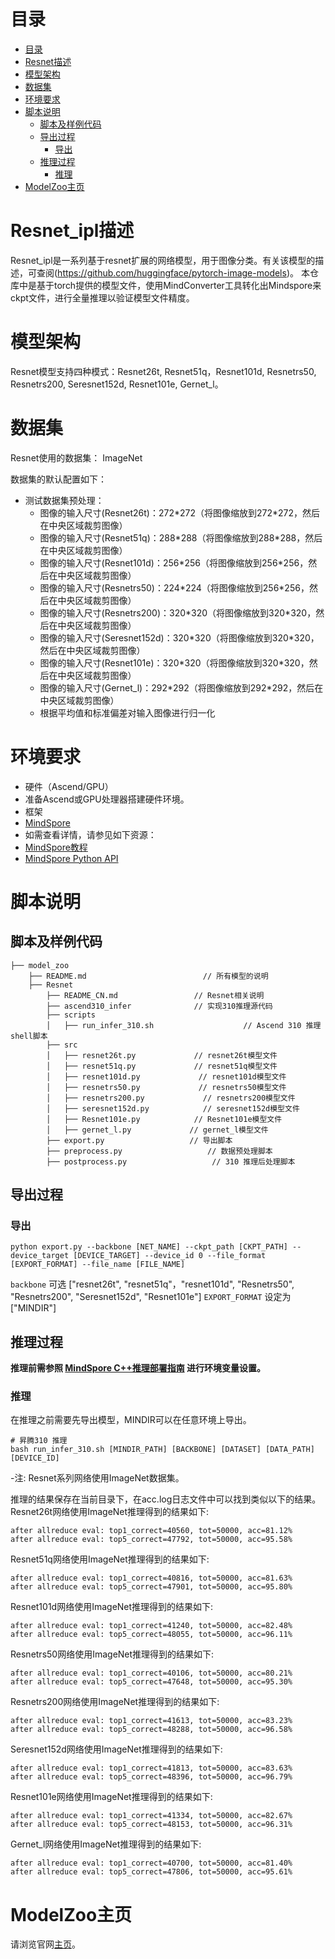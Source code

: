 # 目录

<!-- TOC -->

- [目录](#目录)
- [Resnet描述](#Resnet描述)
- [模型架构](#模型架构)
- [数据集](#数据集)
- [环境要求](#环境要求)
- [脚本说明](#脚本说明)
    - [脚本及样例代码](#脚本及样例代码)
    - [导出过程](#导出过程)
        - [导出](#导出)
    - [推理过程](#推理过程)
        - [推理](#推理)
- [ModelZoo主页](#modelzoo主页)

<!-- /TOC -->

# Resnet_ipl描述

Resnet_ipl是一系列基于resnet扩展的网络模型，用于图像分类。有关该模型的描述，可查阅(https://github.com/huggingface/pytorch-image-models)。
本仓库中是基于torch提供的模型文件，使用MindConverter工具转化出Mindspore来ckpt文件，进行全量推理以验证模型文件精度。

# 模型架构

Resnet模型支持四种模式：Resnet26t, Resnet51q，Resnet101d, Resnetrs50, Resnetrs200, Seresnet152d, Resnet101e, Gernet_l。

# 数据集

Resnet使用的数据集： ImageNet

数据集的默认配置如下：

- 测试数据集预处理：
    - 图像的输入尺寸(Resnet26t)：272\*272（将图像缩放到272\*272，然后在中央区域裁剪图像）
    - 图像的输入尺寸(Resnet51q)：288\*288（将图像缩放到288\*288，然后在中央区域裁剪图像）
    - 图像的输入尺寸(Resnet101d)：256\*256（将图像缩放到256\*256，然后在中央区域裁剪图像）
    - 图像的输入尺寸(Resnetrs50)：224\*224（将图像缩放到256\*256，然后在中央区域裁剪图像）
    - 图像的输入尺寸(Resnetrs200)：320\*320（将图像缩放到320\*320，然后在中央区域裁剪图像）
    - 图像的输入尺寸(Seresnet152d)：320\*320（将图像缩放到320\*320，然后在中央区域裁剪图像）
    - 图像的输入尺寸(Resnet101e)：320\*320（将图像缩放到320\*320，然后在中央区域裁剪图像）
    - 图像的输入尺寸(Gernet_l)：292\*292（将图像缩放到292\*292，然后在中央区域裁剪图像）
    - 根据平均值和标准偏差对输入图像进行归一化

# 环境要求

- 硬件（Ascend/GPU）
- 准备Ascend或GPU处理器搭建硬件环境。
- 框架
- [MindSpore](https://www.mindspore.cn/install)
- 如需查看详情，请参见如下资源：
- [MindSpore教程](https://www.mindspore.cn/tutorials/zh-CN/master/index.html)
- [MindSpore Python API](https://www.mindspore.cn/docs/zh-CN/master/index.html)

# 脚本说明

## 脚本及样例代码

```shell
├── model_zoo
    ├── README.md                          // 所有模型的说明
    ├── Resnet
        ├── README_CN.md                 // Resnet相关说明
        ├── ascend310_infer              // 实现310推理源代码
        ├── scripts
        │   ├── run_infer_310.sh                    // Ascend 310 推理shell脚本
        ├── src
        │   ├── resnet26t.py             // resnet26t模型文件
        │   ├── resnet51q.py             // resnet51q模型文件
        │   ├── resnet101d.py             // resnet101d模型文件
        │   ├── resnetrs50.py             // resnetrs50模型文件
        │   ├── resnetrs200.py             // resnetrs200模型文件
        │   ├── seresnet152d.py            // seresnet152d模型文件
        │   ├── Resnet101e.py            // Resnet101e模型文件
        │   ├── gernet_l.py             // gernet_l模型文件
        ├── export.py                   // 导出脚本
        ├── preprocess.py                   // 数据预处理脚本
        ├── postprocess.py                   // 310 推理后处理脚本
```

## 导出过程

### 导出

```shell
python export.py --backbone [NET_NAME] --ckpt_path [CKPT_PATH] --device_target [DEVICE_TARGET] --device_id 0 --file_format [EXPORT_FORMAT] --file_name [FILE_NAME]
```

`backbone` 可选 ["resnet26t", "resnet51q"，"resnet101d", "Resnetrs50", "Resnetrs200", "Seresnet152d", "Resnet101e"]
`EXPORT_FORMAT` 设定为 ["MINDIR"]

## 推理过程

**推理前需参照 [MindSpore C++推理部署指南](https://gitee.com/mindspore/models/blob/master/utils/cpp_infer/README_CN.md) 进行环境变量设置。**

### 推理

在推理之前需要先导出模型，MINDIR可以在任意环境上导出。

```shell
# 昇腾310 推理
bash run_infer_310.sh [MINDIR_PATH] [BACKBONE] [DATASET] [DATA_PATH] [DEVICE_ID]
```

-注: Resnet系列网络使用ImageNet数据集。

推理的结果保存在当前目录下，在acc.log日志文件中可以找到类似以下的结果。
Resnet26t网络使用ImageNet推理得到的结果如下:

  ```log
  after allreduce eval: top1_correct=40560, tot=50000, acc=81.12%
  after allreduce eval: top5_correct=47792, tot=50000, acc=95.58%
  ```

Resnet51q网络使用ImageNet推理得到的结果如下:

  ```log
  after allreduce eval: top1_correct=40816, tot=50000, acc=81.63%
  after allreduce eval: top5_correct=47901, tot=50000, acc=95.80%
  ```

Resnet101d网络使用ImageNet推理得到的结果如下:

  ```log
  after allreduce eval: top1_correct=41240, tot=50000, acc=82.48%
  after allreduce eval: top5_correct=48055, tot=50000, acc=96.11%
  ```  

Resnetrs50网络使用ImageNet推理得到的结果如下:

  ```log
  after allreduce eval: top1_correct=40106, tot=50000, acc=80.21%
  after allreduce eval: top5_correct=47648, tot=50000, acc=95.30%
  ```

Resnetrs200网络使用ImageNet推理得到的结果如下:

  ```log
  after allreduce eval: top1_correct=41613, tot=50000, acc=83.23%
  after allreduce eval: top5_correct=48288, tot=50000, acc=96.58%
  ```

Seresnet152d网络使用ImageNet推理得到的结果如下:

  ```log
  after allreduce eval: top1_correct=41813, tot=50000, acc=83.63%
  after allreduce eval: top5_correct=48396, tot=50000, acc=96.79%
  ```

Resnet101e网络使用ImageNet推理得到的结果如下:

  ```log
  after allreduce eval: top1_correct=41334, tot=50000, acc=82.67%
  after allreduce eval: top5_correct=48153, tot=50000, acc=96.31%
  ```

Gernet_l网络使用ImageNet推理得到的结果如下:

  ```log
  after allreduce eval: top1_correct=40700, tot=50000, acc=81.40%
  after allreduce eval: top5_correct=47806, tot=50000, acc=95.61%
  ```

# ModelZoo主页

 请浏览官网[主页](https://gitee.com/mindspore/models)。
